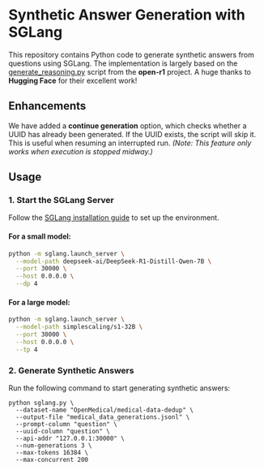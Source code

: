 # Synthetic Answer Generation with SGLang  

This repository contains Python code to generate synthetic answers from questions using SGLang. The implementation is largely based on the [generate_reasoning.py](https://github.com/huggingface/open-r1/blob/main/scripts/generate_reasoning.py) script from the **open-r1** project. A huge thanks to **Hugging Face** for their excellent work!  

## Enhancements  

We have added a **continue generation** option, which checks whether a UUID has already been generated. If the UUID exists, the script will skip it. This is useful when resuming an interrupted run. *(Note: This feature only works when execution is stopped midway.)*  

## Usage  

### 1. Start the SGLang Server  

Follow the [SGLang installation guide](https://docs.sglang.ai/start/install.html) to set up the environment.  

#### **For a small model:**  
```sh
python -m sglang.launch_server \
  --model-path deepseek-ai/DeepSeek-R1-Distill-Qwen-7B \
  --port 30000 \
  --host 0.0.0.0 \
  --dp 4
```

#### **For a large model:**
```sh
python -m sglang.launch_server \
  --model-path simplescaling/s1-32B \
  --port 30000 \
  --host 0.0.0.0 \
  --tp 4
```

### 2. Generate Synthetic Answers

Run the following command to start generating synthetic answers:
```
python sglang.py \
  --dataset-name "OpenMedical/medical-data-dedup" \
  --output-file "medical_data_generations.jsonl" \
  --prompt-column "question" \
  --uuid-column "question" \
  --api-addr "127.0.0.1:30000" \
  --num-generations 3 \
  --max-tokens 16384 \
  --max-concurrent 200
```